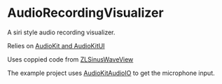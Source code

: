 # AudioRecordingVisualizer

A siri style audio recording visualizer.

Relies on [AudioKit and AudioKitUI](https://github.com/AudioKit/AudioKit)

Uses coppied code from [ZLSinusWaveView](https://github.com/zhxnlai/ZLSinusWaveView)

The example project uses [AudioKitAudioIO](https://github.com/meech-ward/AudioKitAudioIO) to get the microphone input.